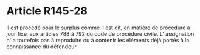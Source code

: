 # Article R145-28

Il est procédé pour le surplus comme il est dit, en matière de procédure à jour fixe, aux articles 788 à 792 du code de procédure civile. L' assignation n' a toutefois pas à reproduire ou à contenir les éléments déjà portés à la connaissance du défendeur.
